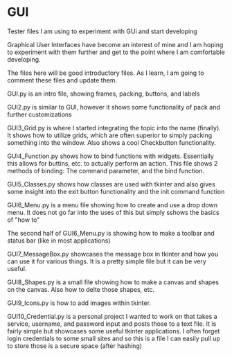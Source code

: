 # GUI
Tester files I am using to experiment with GUi and start developing

Graphical User Interfaces have become an interest of mine and I am hoping to experiment with them further and get to the point where I am comfortable developing.

The files here will be good introductory files. As I learn, I am going to comment these files and update them.

GUI.py is an intro file, showing frames, packing, buttons, and labels

GUI2.py is similar to GUI, however it shows some functionality of pack and further customizations

GUI3_Grid.py is where I started integrating the topic into the name (finally). It shows how to utilize grids, which are often superior to simply packing something into the window. Also shows a cool Checkbutton functionality.

GUI4_Function.py shows how to bind functions with widgets. Essentially this allows for buttins, etc. to actually perform an action. This file shows 2 methods of binding: The command parameter, and the bind function.

GUI5_Classes.py shows how classes are used with tkinter and also gives some insight into the exit button functionality and the init command function

GUI6_Menu.py is a menu file showing how to create and use a drop down menu. It does not go far into the uses of this but simply sshows the basics of "how to"

The second half of GUI6_Menu.py is showing how to make a toolbar and status bar (like in most applications)

GUI7_MessageBox.py showcases the message box in tkinter and how you can use it for various things. It is a pretty simple file but it can be very useful.

GUI8_Shapes.py is a small file showing how to make a canvas and shapes on the canvas. Also how to delte those shapes, etc.

GUI9_Icons.py is how to add images within tkinter.

GUI10_Credential.py is a personal project I wanted to work on that takes a service, username, and password input and posts those to a text file. It is fairly simple but showcases some useful tkinter applications. I often forget login credentials to some small sites and so this is a file I can easily pull up to store those is a secure space (after hashing)